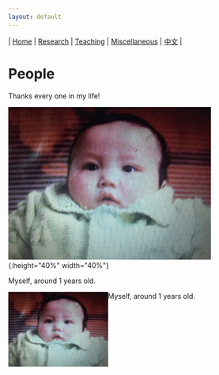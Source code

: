 ```yaml
---
layout: default
---
```

| [Home](index.md)  | [Research](research-en.md)    | [Teaching](teaching-en.md) | [Miscellaneous](miscellaneous-en.md)        | [中文](people-ch.md) |

# People

Thanks every one in my life!


![1](title.png){:height="40%" width="40%"}

Myself, around 1 years old.

<div style="width:100%;">
            <img src="title.png" align="left"  width="40%" height="40%"/>
            <p>Myself, around 1 years old.</p>
</div>

<meta name="googlebot" content="noindex" />
